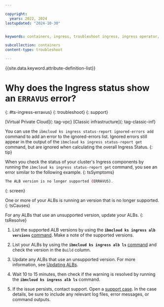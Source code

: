 ```yaml
---

copyright:
  years: 2022, 2024
lastupdated: "2024-10-30"


keywords: containers, ingress, troubleshoot ingress, ingress operator, ingress cluster operator, unsupported version, erravus

subcollection: containers
content-type: troubleshoot

---
```


{{site.data.keyword.attribute-definition-list}}



# Why does the Ingress status show an `ERRAVUS` error?
{: #ts-ingress-erravus}
{: troubleshoot}
{: support}

[Virtual Private Cloud]{: tag-vpc} [Classic infrastructure]{: tag-classic-inf}

You can use the `ibmcloud ks ingress status-report ignored-errors add` command to add an error to the ignored-errors list. Ignored errors still appear in the output of the `ibmcloud ks ingress status-report get` command, but are ignored when calculating the overall Ingress Status.
{: tip}

When you check the status of your cluster's Ingress components by running the `ibmcloud ks ingress status-report get` command, you see an error similar to the following example.
{: tsSymptoms}

```sh
The ALB version is no longer supported (ERRAVUS).
```
{: screen}

One or more of your ALBs is running an version that is no longer supported.
{: tsCauses}

For any ALBs that use an unsupported version, update your ALBs.
{: tsResolve}


1. List the supported ALB versions by using the **`ibmcloud ks ingress alb versions`** [command](/docs/containers?topic=containers-kubernetes-service-cli#cs_alb_versions). Make a note of the supported versions.

1. List your ALBs by using the **`ibmcloud ks ingress alb ls`** [command](/docs/containers?topic=containers-kubernetes-service-cli#cs_albs) and check the version in the `Build` column.

1. Update any ALBs that use an unsupported version. For more information, see [Updating ALBs](/docs/containers?topic=containers-ingress-alb-manage#alb-update).

1. Wait 10 to 15 minutes, then check if the warning is resolved by running the **`ibmcloud ks ingress alb ls`** command.

1. If the issue persists, contact support. Open a [support case](/docs/account?topic=account-using-avatar). In the case details, be sure to include any relevant log files, error messages, or command outputs.
